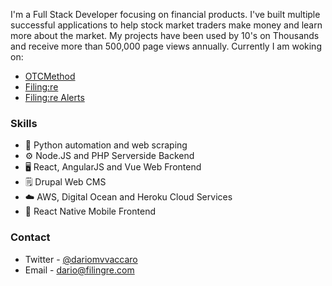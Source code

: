 <!-- ## Dario Vaccaro - @dariomvvaccaro -->

<!--
**DarioVaccaro/DarioVaccaro** is a ✨ _special_ ✨ repository because its `README.md` (this file) appears on your GitHub profile.

- 🔭 I’m currently working on ...
- 🌱 I’m currently learning ...
- 👯 I’m looking to collaborate on ...
- 🤔 I’m looking for help with ...
- 💬 Ask me about ...
- 📫 How to reach me: ...
- 😄 Pronouns: ...
- ⚡ Fun fact: ...
-->
I'm a Full Stack Developer focusing on financial products. I've built multiple successful applications to help stock market traders make money and learn more about the market. My projects have been used by 10's on Thousands and receive more than 500,000 page views annually. Currently I am woking on:

- [OTCMethod](https://www.otcmethod.com)
- [Filing:re](https://www.filingre.com)
- [Filing:re Alerts](https://www.filingre.com/alerts)

### Skills
- 🐍 Python automation and web scraping
- ⚙️ Node.JS and PHP Serverside Backend
- 🖥 React, AngularJS and Vue Web Frontend
- 🗒 Drupal Web CMS
- ☁️ AWS, Digital Ocean and Heroku Cloud Services
- 📱 React Native Mobile Frontend

### Contact
* Twitter - [@dariomvvaccaro](https://twitter.com/dariomvvaccaro)
* Email - dario@filingre.com
